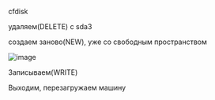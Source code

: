 cfdisk

удаляем(DELETE) с sda3

создаем заново(NEW), уже со свободным пространством

![image](https://github.com/user-attachments/assets/68cac6a5-d184-42e6-8724-d893327f8a55)

Записываем(WRITE)

Выходим, перезагружаем машину


